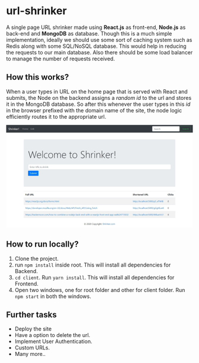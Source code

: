 
# url-shrinker

A single page URL shrinker made using **React.js** as front-end, **Node.js** as back-end and **MongoDB** as database.
Though this is a much simple implementation, ideally we should use some sort of caching system such as Redis along with some SQL/NoSQL database. This would help in reducing the requests to our main database. Also there should be some load balancer to manage the number of requests received.

## How this works?
When a user types in URL on the home page that is served with React and submits, the Node on the backend assigns a *random id* to the url
and stores it in the MongoDB database. 
So after this whenever the user types in this *id* in the browser prefixed with the domain name of the site, the node logic efficiently routes it to the appropriate url.

![image](Home.png)
## How to run locally?

 1. Clone the project.
 2.  run `npm install` inside root. This will install all dependencies for Backend.
 3. `cd client`. Run `yarn install`. This will install all dependencies for Frontend.
 4. Open two windows, one for root folder and other for client folder. Run `npm start` in both the windows. 
 

## Further tasks

 - Deploy the site
 - Have a option to delete the url.
 - Implement User Authentication.
 - Custom URLs.
 - Many more..
